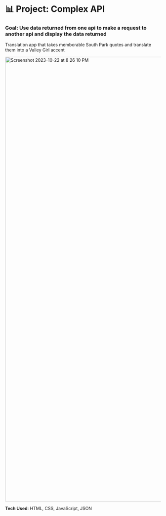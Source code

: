 # 📊 Project: Complex API 

### Goal: Use data returned from one api to make a request to another api and display the data returned


Translation app that takes memborable South Park quotes and translate them into a Valley Girl accent

<img width="1439" alt="Screenshot 2023-10-22 at 8 26 10 PM" src="https://github.com/briannawillis195/complex-api-bootcamp/assets/143905399/190be6f9-d8b0-4a30-9ec8-2960cfeae727">

<b>Tech Used</b>: HTML, CSS, JavaScript, JSON
